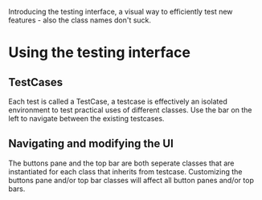 Introducing the testing interface, a visual way to efficiently test new features - also the class names don't suck.

# Using the testing interface

## TestCases

Each test is called a TestCase, a testcase is effectively an isolated environment to test practical uses of different classes. Use the bar on the left to navigate between the existing testcases.

## Navigating and modifying the UI
The buttons pane and the top bar are both seperate classes that are instantiated for each class that inherits from testcase. Customizing the buttons pane and/or top bar classes will affect all button panes and/or top bars.
